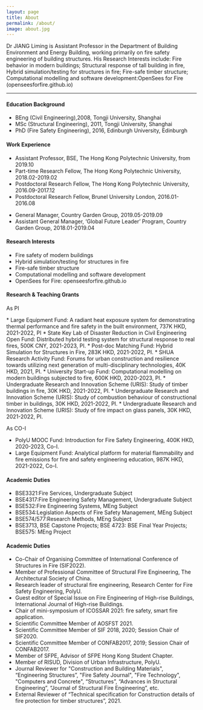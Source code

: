 ```yaml
---
layout: page
title: About
permalink: /about/
image: about.jpg
---
```


Dr JIANG Liming is Assistant Professor in the Department of Building Environment and Energy Building, working primarily on fire safety engineering of building structures. His Research Interests include: Fire behavior in modern buildings; Structural response of tall building in fire, Hybrid simulation/testing for structures in fire; Fire-safe timber structure; Computational modelling and software development:OpenSees for Fire (openseesforfire.github.io)

***

#### Education Background

<ul>
  <li>BEng (Civil Engineering),2008, Tongji University, Shanghai </li>
  <li>MSc (Structural Engineering), 2011, Tongji University, Shanghai</li>
  <li>PhD (Fire Safety Engineering), 2016, Edinburgh University, Edinburgh</li>
</ul>


#### Work Experience

<ul>
  <li>Assistant Professor, BSE, The Hong Kong Polytechnic University, from 2019.10  </li>
  <li>Part-time Research Fellow, The Hong Kong Polytechnic University, 2018.02-2019.02 </li>
  <li>Postdoctoral Research Fellow, The Hong Kong Polytechnic University, 2016.09-2017.12 </li>
  <li>Postdoctoral Research Fellow, Brunel University London, 2016.01-2016.08 </li>
</ul>

<ul>
  <li>General Manager, Country Garden Group, 2019.05-2019.09 </li>
  <li>Assistant General Manager, ‘Global Future Leader’ Program, Country Garden Group, 2018.01-2019.04 </li>
</ul>


#### Research Interests
<ul>
  <li>Fire safety of modern buildings </li>
  <li>Hybrid simulation/testing for structures in fire</li>
  <li>Fire-safe timber structure</li>
  <li>Computational modelling and software development</li>
  <li>OpenSees for Fire: openseesforfire.github.io </li>
</ul>

#### Research & Teaching Grants
<p>As PI</p>
* Large Equipment Fund: A radiant heat exposure system for demonstrating thermal performance and fire safety in the built environment, 737K HKD, 2021-2022, PI
* State Key Lab of Disaster Reduction in Civil Engineering Open Fund: Distributed hybrid testing system for structural response to real fires, 500K CNY, 2021-2023, PI.
*  Post-doc Matching Fund: Hybrid Simulation for Structures in Fire, 283K HKD, 2021-2022, PI.
*  SHUA Research Activity Fund: Forums for urban construction and resilience towards utilizing next generation of multi-disciplinary technologies, 40K HKD, 2021, PI.
*   University Start-up Fund: Computational modelling on modern buildings subjected to fire, 600K HKD, 2020-2023, PI.
*   Undergraduate Research and Innovation Scheme (URIS): Study of timber buildings in fire, 30K HKD, 2021-2022, PI. 
*   Undergraduate Research and Innovation Scheme (URIS): Study of combustion behaviour of constructional timber in buildings, 30K HKD, 2021-2022, PI.
*   Undergraduate Research and Innovation Scheme (URIS): Study of fire impact on glass panels, 30K HKD, 2021-2022, PI. 
  
<p>As CO-I</p>

*  PolyU MOOC Fund: Introduction for Fire Safety Engineering, 400K HKD, 2020-2023, Co-I.
*  Large Equipment Fund: Analytical platform for material flammability and fire emissions for fire and safety engineering education, 987K HKD, 2021-2022, Co-I.

#### Academic Duties
* BSE3321:Fire Services, Undergraduate Subject
* BSE4317:Fire Engineering Safety Management, Undergraduate Subject
* BSE532:Fire Engineering Systems, MEng Subject
* BSE534:Legislation Aspects of Fire Safety Management, MEng Subject
* BSE574/577:Research Methods, MEng Subject
* BSE3713, BSE Capstone Projects; BSE 4723: BSE Final Year Projects; BSE575: MEng Project

#### Academic Duties
* Co-Chair of Organising Committee of International Conference of Structures in Fire (SIF2022).
* Member of Professional Committee of Structural Fire Engineering, The Architectural Society of China.
* Research leader of structural fire engineering, Research Center for Fire Safety Engineering, PolyU.
* Guest editor of Special Issue on Fire Engineering of High-rise Buildings, International Journal of High-rise Buildings.
* Chair of mini-symposium of ICOSSAR 2021: fire safety, smart fire application.
* Scientific Committee Member of AOSFST 2021.
* Scientific Committee Member of SIF 2018, 2020; Session Chair of SIF2020.
* Scientific Committee Member of CONFAB2017, 2019; Session Chair of CONFAB2017.
* Member of SFPE, Advisor of SFPE Hong Kong Student Chapter.
* Member of RISUD, Division of Urban Infrastructure, PolyU.
* Journal Reviewer for "Construction and Building Materials", “Engineering Structures”, "Fire Safety Journal", "Fire Technology", "Computers and Concrete", “Structures”, “Advances in Structural Engineering”, “Journal of Structural Fire Engineering”, etc.
* External Reviewer of “Technical specification for Construction details of fire protection for timber structures”, 2021. 
